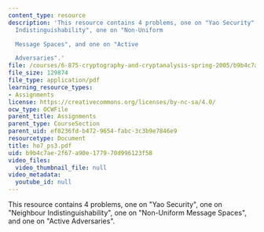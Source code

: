 ```yaml
---
content_type: resource
description: 'This resource contains 4 problems, one on "Yao Security", one on "Neighbour
  Indistinguishability", one on "Non-Uniform

  Message Spaces", and one on "Active

  Adversaries".'
file: /courses/6-875-cryptography-and-cryptanalysis-spring-2005/b9b4c7ae2f67a90e177970d996123f58_ho7_ps3.pdf
file_size: 129874
file_type: application/pdf
learning_resource_types:
- Assignments
license: https://creativecommons.org/licenses/by-nc-sa/4.0/
ocw_type: OCWFile
parent_title: Assignments
parent_type: CourseSection
parent_uid: ef0236fd-b472-9654-fabc-3c3b9e7846e9
resourcetype: Document
title: ho7_ps3.pdf
uid: b9b4c7ae-2f67-a90e-1779-70d996123f58
video_files:
  video_thumbnail_file: null
video_metadata:
  youtube_id: null
---
```

This resource contains 4 problems, one on "Yao Security", one on "Neighbour Indistinguishability", one on "Non-Uniform
Message Spaces", and one on "Active
Adversaries".